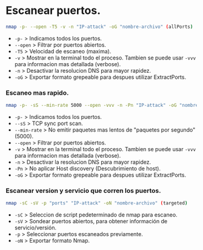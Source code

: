 # Escanear puertos.
```bash
nmap -p- --open -T5 -v -n "IP-attack" -oG "nombre-archivo" (allPorts)
```
- `-p-` > Indicamos todos los puertos.
- `--open` > Filtrar por puertos abiertos.
- `-T5` > Velocidad de escaneo (maxima).
- `-v` > Mostrar en la terminal todo el proceso. Tambien se puede usar `-vvv` para informacion mas detallada (verbose). 
- `-n` > Desactivar la resolucion DNS para mayor rapidez.
- `-oG` > Exportar formato grepeable para despues utilizar ExtractPorts.

### Escaneo mas rapido.
```bash
nmap -p- -sS --min-rate 5000 --open -vvv -n -Pn "IP-attack" -oG "nombre-archivo" (allPorts)
```
- `-p-` > Indicamos todos los puertos.
- `--sS` > TCP sync port scan.
- `--min-rate` > No emitir paquetes mas lentos de "paquetes por segundo" (5000).
- `--open` > Filtrar por puertos abiertos. 
- `-v` > Mostrar en la terminal todo el proceso. Tambien se puede usar `-vvv` para informacion mas detallada (verbose). 
- `-n` > Desactivar la resolucion DNS para mayor rapidez.
- `-Pn` > No aplicar Host discovery (Descubrimiento de host). 
- `-oG` > Exportar formato grepeable para despues utilizar ExtractPorts.

### Escanear version y servicio que corren los puertos.

```bash
nmap -sC -sV -p "ports" "IP-attack" -oN "nombre-archivo" (targeted)
```
	
- `-sC` > Seleccion de script pedeterminado de nmap para escaneo. 
- `-sV` > Sondear puertos abiertos, para obtener información de servicio/versión.
- `-p` > Seleccionar puertos escaneados previamente.
- `-oN` > Exportar formato Nmap. 
